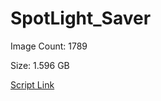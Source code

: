 # SpotLight_Saver

Image Count: 1789

Size: 1.596 GB

[Script Link](https://github.com/liuyal/Archive/blob/master/Python/Utilities/Miscellaneous/spotlight_saver.py)
